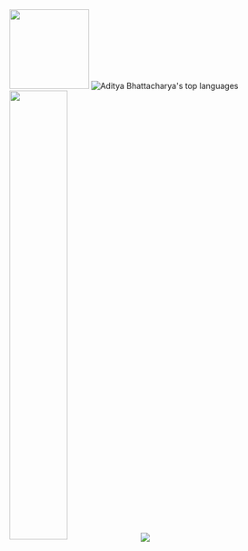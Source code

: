 <img src="https://media.giphy.com/media/3o7bu6KDIpS4OFRP6o/giphy.gif" width="140" height="140" />

<img src="https://github-readme-stats.vercel.app/api/top-langs/?username=AdityaBhattacharya1&theme=react" alt="Aditya Bhattacharya's top languages">



  <img width="45%" src="https://github-readme-stats.vercel.app/api?username=AdityaBhattacharya1&show_icons=true&theme=react" />


<img align="center" src="https://activity-graph.herokuapp.com/graph?username=AdityaBhattacharya1&theme=react-dark" />




